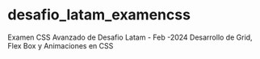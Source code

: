 # desafio_latam_examencss

Examen CSS Avanzado de Desafio Latam - Feb -2024
Desarrollo de Grid, Flex Box y Animaciones en CSS
